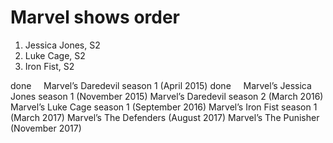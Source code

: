 # Marvel shows order

1. Jessica Jones, S2
2. Luke Cage, S2
3. Iron Fist, S2

done     Marvel’s Daredevil season 1 (April 2015)
done     Marvel’s Jessica Jones season 1 (November 2015)
Marvel’s Daredevil season 2 (March 2016)
Marvel’s Luke Cage season 1 (September 2016)
Marvel’s Iron Fist season 1 (March 2017)
Marvel’s The Defenders (August 2017)
Marvel’s The Punisher (November 2017)
